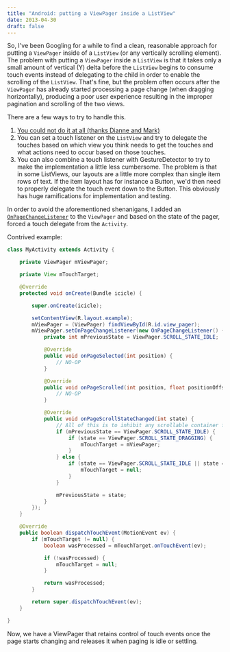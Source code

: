 ```yaml
---
title: "Android: putting a ViewPager inside a ListView"
date: 2013-04-30
draft: false
---
```


So, I've been Googling for a while to find a clean, reasonable approach for putting a `ViewPager` inside of a `ListView` (or any vertically scrolling element). The problem with putting a `ViewPager` inside a `ListView` is that it takes only a small amount of vertical (Y) delta before the `ListView` begins to consume touch events instead of delegating to the child in order to enable the scrolling of the `ListView`. That's fine, but the problem often occurs after the `ViewPager` has already started processing a page change (when dragging horizontally), producing a poor user experience resulting in the improper pagination and scrolling of the two views.

There are a few ways to try to handle this.

1.  [You could not do it at all (thanks Dianne and Mark)](http://stackoverflow.com/questions/8674529/viewpager-inside-listview)
2.  You can set a touch listener on the `ListView` and try to delegate the touches based on which view you think needs to get the touches and what actions need to occur based on those touches.
3.  You can also combine a touch listener with GestureDetector to try to make the implementation a little less cumbersome. The problem is that in some ListViews, our layouts are a little more complex than single item rows of text. If the item layout has for instance a Button, we'd then need to properly delegate the touch event down to the Button. This obviously has huge ramifications for implementation and testing.

In order to avoid the aforementioned shenanigans, I added an [`OnPageChangeListener`](http://developer.android.com/reference/android/support/v4/view/ViewPager.OnPageChangeListener.html) to the `ViewPager` and based on the state of the pager, forced a touch delegate from the `Activity`.

Contrived example:

```java
class MyActivity extends Activity {  

    private ViewPager mViewPager;  

    private View mTouchTarget;

    @Override
    protected void onCreate(Bundle icicle) {  

        super.onCreate(icicle);  

        setContentView(R.layout.example);
        mViewPager = (ViewPager) findViewById(R.id.view_pager);
        mViewPager.setOnPageChangeListener(new OnPageChangeListener() {
            private int mPreviousState = ViewPager.SCROLL_STATE_IDLE;

            @Override
            public void onPageSelected(int position) {  
                // NO-OP
            }

            @Override  
            public void onPageScrolled(int position, float positionOffset, int positionOffsetPixels) {  
                // NO-OP
            }

            @Override
            public void onPageScrollStateChanged(int state) {
                // All of this is to inhibit any scrollable container from consuming our touch events as the user is changing pages
                if (mPreviousState == ViewPager.SCROLL_STATE_IDLE) {
                    if (state == ViewPager.SCROLL_STATE_DRAGGING) {
                        mTouchTarget = mViewPager;
                    }
                } else {
                    if (state == ViewPager.SCROLL_STATE_IDLE || state == ViewPager.SCROLL_STATE_SETTLING) {
                        mTouchTarget = null;
                    }
                }

                mPreviousState = state;
            }
        });
    }

    @Override
    public boolean dispatchTouchEvent(MotionEvent ev) {  
        if (mTouchTarget != null) {  
            boolean wasProcessed = mTouchTarget.onTouchEvent(ev);

            if (!wasProcessed) {  
                mTouchTarget = null;  
            }

            return wasProcessed;  
        }

        return super.dispatchTouchEvent(ev);
    }

}
```

Now, we have a ViewPager that retains control of touch events once the page starts changing and releases it when paging is idle or settling.
